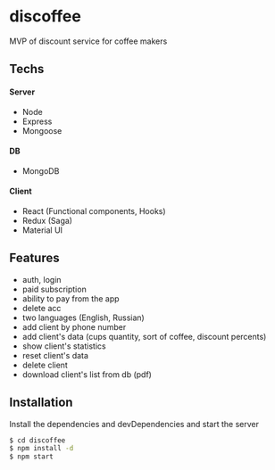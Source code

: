 # discoffee

MVP of discount service for coffee makers

## Techs

#### Server

- Node
- Express
- Mongoose

#### DB

- MongoDB

#### Client

- React (Functional components, Hooks)
- Redux (Saga)
- Material UI

## Features

- auth, login
- paid subscription
- ability to pay from the app
- delete acc
- two languages (English, Russian)
- add client by phone number
- add client's data (cups quantity, sort of coffee, discount percents)
- show client's statistics
- reset client's data
- delete client
- download client's list from db (pdf)

## Installation

Install the dependencies and devDependencies and start the server

```sh
$ cd discoffee
$ npm install -d
$ npm start
```
